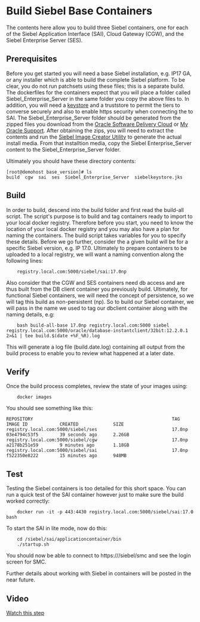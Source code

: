 # Build Siebel Base Containers

The contents here allow you to build three Siebel containers, one for each of the Siebel Application Interface (SAI), Cloud Gateway (CGW), and the Siebel Enterprise Server (SES).

## Prerequisites

Before you get started you will need a base Siebel installation, e.g. IP17 GA, or any installer which is able to build the complete Siebel platform. To be clear, you do not run patchsets using these files; this is a separate build. The dockerfiles for the containers expect that you will place a folder called Siebel_Enterprise_Server in the same folder you copy the above files to.  In addition, you will need a [keystore](../../manage/SSL) and a truststore to permit the tiers to converse securely and also to enable https security when connecting the to SAI. The Siebel_Enterprise_Server folder should be generated from the zipped files you download from the [Oracle Software Delivery Cloud](https://edelivery.oracle.com) or [My Oracle Support](https://support.oracle.com). After obtaining the zips, you will need to extract the contents and run the [Siebel Image Creator Utility](https://docs.oracle.com/cd/E88140_01/books/SiebInstWIN/SiebInstCOM_Image9.html) to generate the actual install media. From that installtion media, copy the Siebel Enterprise_Server content to the Siebel_Enterprise_Server folder.

Ultimately you should have these directory contents:

```
[root@demohost base_version]# ls
build  cgw  sai  ses  Siebel_Enterprise_Server  siebelkeystore.jks
```

## Build

In order to build, descend into the build folder and first read the build-all script. The script's purpose is to build and tag containers ready to import to your local docker registry. Therefore before you start, you need to know the location of your local docker registry and you may also have a plan for naming the containers. The build script takes variables for you to specify these details. Before we go further, consider the a given build will be for a specific Siebel version, e.g. IP 17.0. Ultimately to prepare containers to be uploaded to a local registry, we will want a naming convention along the following lines:

```
    registry.local.com:5000/siebel/sai:17.0np
```    
Also consider that the CGW and SES containers need db access and are thus built from the DB client container you previously build. Ultimately, for functional Siebel containers, we will need the concept of persistence, so we will tag this build as non-persistent (np). So to build our Siebel container, we will pass in the name we used to tag our dbclient container along with the naming details, e.g:
```
    bash build-all-base 17.0np registry.local.com:5000 siebel registry.local.com:5000/oracle/database-instantclient/32bit:12.2.0.1 2>&1 | tee build.$(date +%F_%R).log

```
This will generate a log file (build.date.log) containing all output from the build process to enable you to review what happened at a later date.

## Verify

Once the build process completes, review the state of your images using:
```
    docker images
```
You should see something like this:
```
REPOSITORY                                                    TAG                 IMAGE ID            CREATED             SIZE
registry.local.com:5000/siebel/ses                            17.0np              03e4794c53f5        39 seconds ago      2.26GB
registry.local.com:5000/siebel/cgw                            17.0np              a2178b251e59        9 minutes ago       1.18GB
registry.local.com:5000/siebel/sai                            17.0np              f522350e8222        15 minutes ago      948MB
```

## Test

Testing the Siebel containers is too detailed for this short space. You can run a quick test of the SAI container however just to make sure the build worked correctly:
```
    docker run -it -p 443:4430 registry.local.com:5000/siebel/sai:17.0 bash
```
To start the SAI in lite mode, now do this:
```
    cd /siebel/sai/applicationcontainer/bin
    ./startup.sh
```
You should now be able to connect to https://<machine-ip>/siebel/smc and see the login screen for SMC.

Further details about working with Siebel in containers will be posted in the near future.

## Video

[Watch this step](https://www.youtube.com/watch?v=MvETSsryqok&t=2536s)
